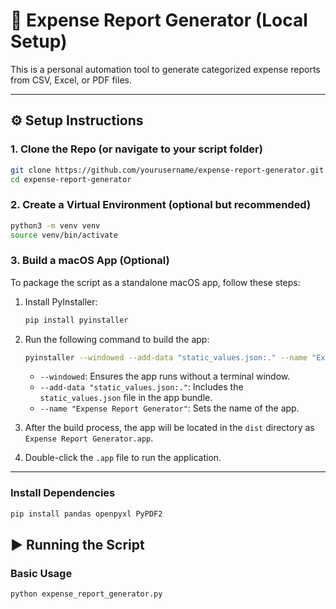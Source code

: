 # 🧾 Expense Report Generator (Local Setup)

This is a personal automation tool to generate categorized expense reports from CSV, Excel, or PDF files.

---

## ⚙️ Setup Instructions

### 1. Clone the Repo (or navigate to your script folder)

```bash
git clone https://github.com/yourusername/expense-report-generator.git
cd expense-report-generator
```

### 2. Create a Virtual Environment (optional but recommended)

```bash
python3 -m venv venv
source venv/bin/activate
```

### 3. Build a macOS App (Optional)

To package the script as a standalone macOS app, follow these steps:

1. Install PyInstaller:

   ```bash
   pip install pyinstaller
   ```

2. Run the following command to build the app:

   ```bash
   pyinstaller --windowed --add-data "static_values.json:." --name "Expense Report Generator" bank_expense_classifier.py
   ```

   - `--windowed`: Ensures the app runs without a terminal window.
   - `--add-data "static_values.json:."`: Includes the `static_values.json` file in the app bundle.
   - `--name "Expense Report Generator"`: Sets the name of the app.

3. After the build process, the app will be located in the `dist` directory as `Expense Report Generator.app`.

4. Double-click the `.app` file to run the application.

---

### Install Dependencies

```bash
pip install pandas openpyxl PyPDF2
```

## ▶️ Running the Script

### Basic Usage

```bash
python expense_report_generator.py
```
